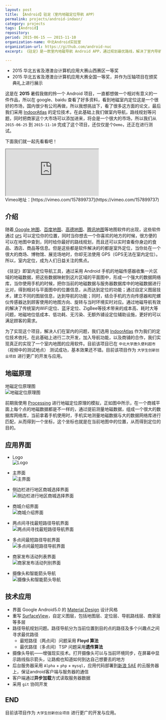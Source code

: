 ```yaml
---
layout: post
title: 【Android】驻足（室内地磁定位导航 APP）
permalink: projects/android-indoor/
category: projects
tags: [Android]
repository: 
period: 2015-06-15 —— 2015-11-10
organization-name: 中北Android实验室
organization-url: https://github.com/android-nuc
excerpt: 《驻足》是一款室内地磁导航 Android APP，通过规划最优路线，解决了室内导航问题，可以让人们迅速的到达自己想去的地方，买到想要的东西；同时加入商城商家，更好的促进商品的消费。

---
```


> 
* 2015 华北五省及港澳台计算机应用大赛山西赛区一等奖
* 2015 华北五省及港澳台计算机应用大赛全国一等奖，并作为压轴项目在颁奖典礼上进行展示 

这是在 **2015** 暑假我做的拎一个 Android 项目，一直都想做一个相对有意义的一件作品，所以在 google、baidu 查看了好多资料，看到地磁室内定位这是一个很好的市场，国内很少有公司再做，所以我想挑战下，看了很多这方面的论文，最后我们采用 [IndoorAtlas](https://www.indooratlas.com/) 的定位技术，在此基础上我们做室内导航，路线规划等问题，同时把商家这个大市场可以添加进来，将会是一个很大的市场，所以我们从 `2015-06-25` 到 `2015-11-10` 完成了这个项目，还仅仅是个`Demo`，还正在进行测试。 

下面我们就一起先看看吧！  

<div class="embed-responsive embed-responsive-16by9">
  <iframe class="embed-responsive-item" src="http://www.tudou.com/programs/view/html5embed.action?type=0&code=p6c_uAXo9kQ&lcode=&resourceId=326917756_06_05_99" allowtransparency="true" allowfullscreen="true"></iframe>
</div>
Vimeo地址：[https://vimeo.com/157899737](https://vimeo.com/157899737)

## 介绍

随着[ Google 地图](https://www.google.com/maps)、[百度地图](http://map.baidu.com/)、[高德地图](http://gaode.com/)、[腾讯地图](http://map.qq.com/)等地图软件的出现，这些软件通过 [`GPS`](https://en.wikipedia.org/wiki/Global_Positioning_System) 可以定位你的位置，同时当你想去一个你喜欢的地方的时候，很方便的可以在地图中查到，同时给你最好的路线规划，而且还可以实时查看你身边的食品、酒店、商品等信息。但是这些都是软件解决的的都是室外定位，当你处在一个很大的商场、博物馆、展览场地时，你却无法使用 GPS（GPS无法在室内定位）。所以，室内定位，成为人们日益关注的焦点。  

《驻足》即室内定位导航工具，通过采用 Android 手机的地磁传感器收集一片区域的地磁数据，把这些数据映射到这片区域的平面图中，形成一个强大的数据网络库，当你使用手机的时候，把你当前的地磁数据与服务器数据库中的地磁数据进行比对，得到相对与平面图中的位置信息，从而达到定位的功能；通过自定义图层技术，建立不同的图层信息，达到导航的功能；同时，结合手机的方向传感器和陀螺仪传感器达到顾客使用的地图方向、旋转与当时环境实时对应。通过地磁导航有效的解决了传统室内WiFi定位、蓝牙定位、ZigBee等技术带来的成本高、耗时大等问题，地磁地位低成本、低功耗、无污染、无额外铺设定位辅助设施，更好的可以满足顾客的需求。

为了实现这个项目，解决人们在室内的问题，我们选用 [IndoorAtlas](https://www.indooratlas.com/) 作为我们的定位技术依托，在此基础上进行二次开发，加入导航功能，以及商铺的合作，我们实现真正的实现了一个室内地图的应用软件。目前该项目已在 `中北大学唐久便利超市`（视频中的测试地点） 测试成功，基本效果还不错。目前该项目作为 `大学生创新创业项目` 进行更广的开发与应用。

## 地磁原理

地磁定位原理图  
![地磁定位原理图](https://raw.githubusercontent.com/onlylemi/processing-android-capture/master/androidcapture8.gif)  

前期我使用 [Processing](https://processing.org) 进行地磁定位原理的模拟，正如图中所示，在一个商城平面上每个点的地磁数据都是不一样的，通过提前测量地磁数据，组成一个很大的数据库网络库，当前拿着手机使用时，手机实地测量地磁数据与大的数据网络库进行匹配，从而得到一个坐标，这个坐标也就是在当前地图中的位置，从而得到定位的目的。

## 应用界面

* Logo  
  ![Logo](https://raw.githubusercontent.com/onlylemi/onlylemi.github.io/master/assets/images/post/android_indoor_icon.png)  

* 主界面  
  ![主界面](https://raw.githubusercontent.com/onlylemi/onlylemi.github.io/master/assets/images/post/android_indoor_4.jpg)  

* 侧边栏进行地区商城选择界面  
  ![侧边栏进行地区商城选择界面](https://raw.githubusercontent.com/onlylemi/onlylemi.github.io/master/assets/images/post/android_indoor_3.jpg)  

* 商城介绍界面  
  ![商城介绍界面](https://raw.githubusercontent.com/onlylemi/onlylemi.github.io/master/assets/images/post/android_indoor_5.jpg)  

* 两点间寻找最短路径导航界面  
  ![两点间寻找最短路径导航界面](https://raw.githubusercontent.com/onlylemi/onlylemi.github.io/master/assets/images/post/android_indoor_5.jpg)  

* 多点间最短路径导航界面  
  ![多点间最短路径导航界面](https://raw.githubusercontent.com/onlylemi/onlylemi.github.io/master/assets/images/post/android_indoor_1.jpg)  

* 商家发布活动列表界面  
  ![商家发布活动列别界面](https://raw.githubusercontent.com/onlylemi/onlylemi.github.io/master/assets/images/post/android_indoor_6.jpg)  

* 摄像头和智能箭头导航  
  ![摄像头和智能箭头导航](https://raw.githubusercontent.com/onlylemi/onlylemi.github.io/master/assets/images/post/android_indoor_2.jpg)  


## 技术应用

* 界面 Google Android5.0 的 [Material Design](http://developer.android.com/design/material/index.html) 设计风格
* 重写 [SurfaceView](http://developer.android.com/reference/android/view/SurfaceView.html)，自定义图层，包括地图层、定位层、导航路线层、商家层等多层
* 路径导航规划问题。路径导航分为当前位置到目的点的路径及多个兴趣点之间寻求最优路径
  * 最短路径（两点间）问题采用 **Floyd 算法**
  * 最优路径（多点间）TSP 问题采用**遗传算法**
* 摄像头导航——增强现实技术。打开摄像头可以与当前环境同步，在屏幕中显示路线指示箭头，让路痴也知道如何到达自己想要去的地方
* 后台服务器采用 `Alpha` + `php` + `mysql`，应用代码部署到[新浪 SAE](http://www.sinacloud.com/sae.html) 的云服务器上，保证android客户端与服务器的通信
* 客户端通过**异步加载**方式读取服务器数据
* 采用 `git` 协同开发

## END

目前该项目作为 `大学生创新创业项目` 进行更广的开发与应用。
